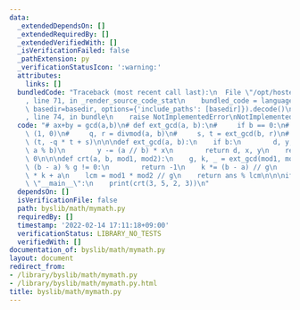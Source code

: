 ```yaml
---
data:
  _extendedDependsOn: []
  _extendedRequiredBy: []
  _extendedVerifiedWith: []
  _isVerificationFailed: false
  _pathExtension: py
  _verificationStatusIcon: ':warning:'
  attributes:
    links: []
  bundledCode: "Traceback (most recent call last):\n  File \"/opt/hostedtoolcache/Python/3.10.2/x64/lib/python3.10/site-packages/onlinejudge_verify/documentation/build.py\"\
    , line 71, in _render_source_code_stat\n    bundled_code = language.bundle(stat.path,\
    \ basedir=basedir, options={'include_paths': [basedir]}).decode()\n  File \"/opt/hostedtoolcache/Python/3.10.2/x64/lib/python3.10/site-packages/onlinejudge_verify/languages/python.py\"\
    , line 74, in bundle\n    raise NotImplementedError\nNotImplementedError\n"
  code: "# ax+by = gcd(a,b)\n# def ext_gcd(a, b):\n#     if b == 0:\n#         return\
    \ (1, 0)\n#     q, r = divmod(a, b)\n#     s, t = ext_gcd(b, r)\n#     return\
    \ (t, -q * t + s)\n\n\ndef ext_gcd(a, b):\n    if b:\n        d, y, x = ext_gcd(b,\
    \ a % b)\n        y -= (a // b) * x\n        return d, x, y\n    return a, 1,\
    \ 0\n\n\ndef crt(a, b, mod1, mod2):\n    g, k, _ = ext_gcd(mod1, mod2)\n    if\
    \ (b - a) % g != 0:\n        return -1\n    k *= (b - a) // g\n    ans = mod1\
    \ * k + a\n    lcm = mod1 * mod2 // g\n    return ans % lcm\n\n\nif __name__ ==\
    \ \"__main__\":\n    print(crt(3, 5, 2, 3))\n"
  dependsOn: []
  isVerificationFile: false
  path: byslib/math/mymath.py
  requiredBy: []
  timestamp: '2022-02-14 17:11:18+09:00'
  verificationStatus: LIBRARY_NO_TESTS
  verifiedWith: []
documentation_of: byslib/math/mymath.py
layout: document
redirect_from:
- /library/byslib/math/mymath.py
- /library/byslib/math/mymath.py.html
title: byslib/math/mymath.py
---
```

